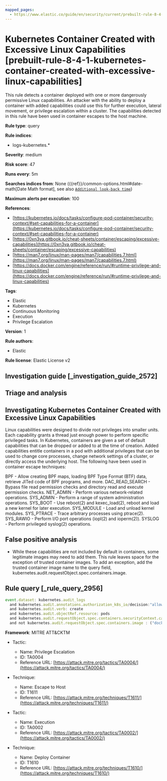 ```yaml
---
mapped_pages:
  - https://www.elastic.co/guide/en/security/current/prebuilt-rule-8-4-1-kubernetes-container-created-with-excessive-linux-capabilities.html
---
```


# Kubernetes Container Created with Excessive Linux Capabilities [prebuilt-rule-8-4-1-kubernetes-container-created-with-excessive-linux-capabilities]

This rule detects a container deployed with one or more dangerously permissive Linux capabilities. An attacker with the ability to deploy a container with added capabilities could use this for further execution, lateral movement, or privilege escalation within a cluster. The capabilities detected in this rule have been used in container escapes to the host machine.

**Rule type**: query

**Rule indices**:

* logs-kubernetes.*

**Severity**: medium

**Risk score**: 47

**Runs every**: 5m

**Searches indices from**: None ({{ref}}/common-options.html#date-math[Date Math format], see also [`Additional look-back time`](docs-content://solutions/security/detect-and-alert/create-detection-rule.md#rule-schedule))

**Maximum alerts per execution**: 100

**References**:

* [https://kubernetes.io/docs/tasks/configure-pod-container/security-context/#set-capabilities-for-a-container](https://kubernetes.io/docs/tasks/configure-pod-container/security-context/#set-capabilities-for-a-container)
* [https://0xn3va.gitbook.io/cheat-sheets/container/escaping/excessive-capabilities](https://0xn3va.gitbook.io/cheat-sheets/container/escaping/excessive-capabilities)
* [https://man7.org/linux/man-pages/man7/capabilities.7.html](https://man7.org/linux/man-pages/man7/capabilities.7.html)
* [https://docs.docker.com/engine/reference/run/#runtime-privilege-and-linux-capabilities](https://docs.docker.com/engine/reference/run/#runtime-privilege-and-linux-capabilities)

**Tags**:

* Elastic
* Kubernetes
* Continuous Monitoring
* Execution
* Privilege Escalation

**Version**: 1

**Rule authors**:

* Elastic

**Rule license**: Elastic License v2

## Investigation guide [_investigation_guide_2572]

## Triage and analysis

## Investigating Kubernetes Container Created with Excessive Linux Capabilities

Linux capabilities were designed to divide root privileges into smaller units. Each capability grants a thread just enough power to perform specific privileged tasks. In Kubernetes, containers are given a set of default capabilities that can be dropped or added to at the time of creation. Added capabilities entitle containers in a pod with additional privileges that can be used to change
core processes, change network settings of a cluster, or directly access the underlying host. The following have been used in container escape techniques:

BPF - Allow creating BPF maps, loading BPF Type Format (BTF) data, retrieve JITed code of BPF programs, and more.
DAC_READ_SEARCH - Bypass file read permission checks and directory read and execute permission checks.
NET_ADMIN - Perform various network-related operations.
SYS_ADMIN - Perform a range of system administration operations.
SYS_BOOT - Use reboot(2) and kexec_load(2), reboot and load a new kernel for later execution.
SYS_MODULE - Load and unload kernel modules.
SYS_PTRACE - Trace arbitrary processes using ptrace(2).
SYS_RAWIO - Perform I/O port operations (iopl(2) and ioperm(2)).
SYSLOG - Perform privileged syslog(2) operations.

## False positive analysis

- While these capabilities are not included by default in containers, some legitimate images may need to add them. This rule leaves space for the exception of trusted container images. To add an exception, add the trusted container image name to the query field, kubernetes.audit.requestObject.spec.containers.image.

## Rule query [_rule_query_2956]

```js
event.dataset: kubernetes.audit_logs
  and kubernetes.audit.annotations.authorization_k8s_io/decision:"allow"
  and kubernetes.audit.verb: create
  and kubernetes.audit.objectRef.resource: pods
  and kubernetes.audit.requestObject.spec.containers.securityContext.capabilities.add: ("BPF" or "DAC_READ_SEARCH"  or "NET_ADMIN" or "SYS_ADMIN" or "SYS_BOOT" or "SYS_MODULE" or "SYS_PTRACE" or "SYS_RAWIO"  or "SYSLOG")
  and not kubernetes.audit.requestObject.spec.containers.image : ("docker.elastic.co/beats/elastic-agent:8.4.0" or "rancher/klipper-lb:v0.3.5" or "")
```

**Framework**: MITRE ATT&CKTM

* Tactic:

    * Name: Privilege Escalation
    * ID: TA0004
    * Reference URL: [https://attack.mitre.org/tactics/TA0004/](https://attack.mitre.org/tactics/TA0004/)

* Technique:

    * Name: Escape to Host
    * ID: T1611
    * Reference URL: [https://attack.mitre.org/techniques/T1611/](https://attack.mitre.org/techniques/T1611/)

* Tactic:

    * Name: Execution
    * ID: TA0002
    * Reference URL: [https://attack.mitre.org/tactics/TA0002/](https://attack.mitre.org/tactics/TA0002/)

* Technique:

    * Name: Deploy Container
    * ID: T1610
    * Reference URL: [https://attack.mitre.org/techniques/T1610/](https://attack.mitre.org/techniques/T1610/)



